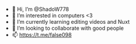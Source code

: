 - 👋 Hi, I’m @ShadoW778
- 👀 I’m interested in computers <3
- 🌱 I’m currently learning editing videos and Nuxt
- 💞️ I’m looking to collaborate with good people
- 📫 https://t.me/false098

<!---
ShadoW778/ShadoW778 is a ✨ special ✨ repository because its `README.md` (this file) appears on your GitHub profile.
You can click the Preview link to take a look at your changes.
--->

